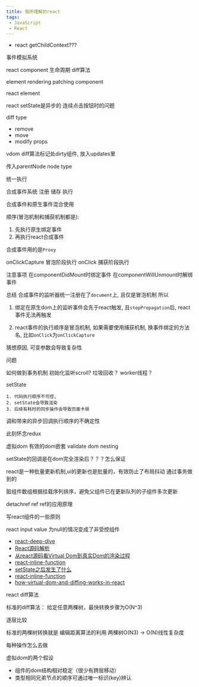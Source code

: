 ```yaml
---
title: 我所理解的react
tags:
 - JavaScript
 - React
---
```



+ react getChildContext???


事件模拟系统


react component
生命周期
diff算法



element
rendering
patching
component






react element




react setState是异步的
连续点击按钮时的问题



diff type
- remove
- move
- modify props

vdom diff算法标记处dirty组件, 放入updates里

传入parentNode  node  type

统一执行




合成事件系统
注册 储存 执行

合成事件和原生事件混合使用

顺序(冒泡机制和捕获机制都是):
1. 先执行原生绑定事件
2. 再执行react合成事件




合成事件用的是`Proxy`


onClickCapture 冒泡阶段执行
onClick 捕获阶段执行



注意事项
在componentDidMount时绑定事件
在componentWillUnmount时解绑事件

总结
合成事件的监听器统一注册在了`document`上, 且仅是冒泡机制
所以

1. 绑定在原生dom上的监听事件会先于react触发, 且`stopPropagation`后, react事件无法再触发

2. react事件的执行顺序是冒泡机制, 如果需要使用捕获机制, 换事件绑定的方法名, 比如`onClick`为`onClickCapture`


猜想原因, 可变参数会导致复杂性



问题

如何做到事务机制
初始化监听scroll?
垃圾回收？
worker线程？


setState

    1. 代码执行顺序不可控,
    2. setState会导致渲染
    3. 后续有耗时的同步操作会导致页面卡顿


 调和带来的异步回调执行顺序的不确定性



此刻怀念redux





虚拟dom
有效的dom嵌套
validate dom nesting

setState的回调是在dom完全渲染后？？？怎么保证

react是一种批量更新机制,ui的更新也是批量的，有效防止了布局抖动
通过事务做到的

脏组件数组根据挂载序列排序，避免父组件已在更新队列的子组件多次更新


detachref
ref
ref的应用原理

写react组件的一些原则

react input value 为null的情况变成了非受控组件

- [react-deep-dive](https://zackargyle.github.io/react-internals-slides/#/0?_k=2v96r2)
- [React源码解析](http://zhenhua-lee.github.io/react/react.html)
- [从react源码看Virtual Dom到真实Dom的渲染过程](https://www.jianshu.com/p/df0b5a009e92)
- [react-inline-function](https://cdb.reacttraining.com/react-inline-functions-and-performance-bdff784f5578)
- [setState之后发生了什么](http://undefinedblog.com/what-happened-after-set-state/)
- [react-inline-function](https://cdb.reacttraining.com/react-inline-functions-and-performance-bdff784f5578)
- [how-virtual-dom-and-diffing-works-in-react](https://medium.com/@gethylgeorge/how-virtual-dom-and-diffing-works-in-react-6fc805f9f84e)





react diff算法


标准的diff算法：
给定任意两棵树，最快转换步骤为O(N^3)



逐层比较


标准的两棵树转换就是  编辑距离算法的利用
两棵树O(N3) -> O(N)线性复杂度

每种操作怎么去做


虚拟dom的两个假设

+ 组件的dom结构相对稳定（很少有跨层移动）
+ 类型相同兄弟节点的顺序可通过唯一标识(key)辨认



